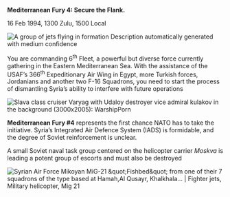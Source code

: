 **Mediterranean Fury 4: Secure the Flank.**

16 Feb 1994, 1300 Zulu, 1500 Local

![A group of jets flying in formation Description automatically
generated with medium
confidence](/assets/images/aar/mf/mf4/image1.jpeg)

You are commanding 6<sup>th</sup> Fleet, a powerful but diverse force
currently gathering in the Eastern Mediterranean Sea. With the
assistance of the USAF’s 366<sup>th</sup> Expeditionary Air Wing in
Egypt, more Turkish forces, Jordanians and another two F-16 Squadrons,
you need to start the process of dismantling Syria’s ability to
interfere with future operations

![Slava class cruiser Varyag with Udaloy destroyer vice admiral kulakov
in the background (3000x2005):
WarshipPorn](/assets/images/aar/mf/mf4/image2.jpeg)

**<span class="underline">Mediterranean Fury \#4</span>** represents the
first chance NATO has to take the initiative. Syria’s Integrated Air
Defence System (IADS) is formidable, and the degree of Soviet
reinforcement is unclear.

A small Soviet naval task group centered on the helicopter carrier
*Moskva* is leading a potent group of escorts and must also be destroyed

![Syrian Air Force Mikoyan MiG-21 \&quot;Fishbed\&quot; from one of
their 7 squadrons of the type based at Hamah,Al Qusayr, Khalkhala… |
Fighter jets, Military helicopter, Mig
21](/assets/images/aar/mf/mf4/image3.jpeg)
